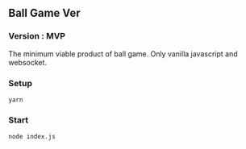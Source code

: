 ## Ball Game Ver

### Version : MVP

The minimum viable product of ball game.
Only vanilla javascript and websocket.

### Setup

```
yarn
```

### Start

```
node index.js
```
